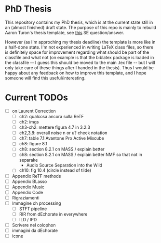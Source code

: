 # PhD Thesis

This repository contains my PhD thesis, which is at the current state still in an (almost finished) draft state.
The purpose of this repo is mainly to rebuild Aaron Turon's thesis template, see [this](https://tex.stackexchange.com/a/263586/37762) SE question/answer.

However (as I'm approching my thesis deadline) the template is more like in a half-done state.
I'm not experienced in writing LaTeX class files, so there is definitely space for improvement regarding what should be part of the classfile and what not (on example is that the biblatex package is loaded in the classfile -- I guess this should be moved to the main .tex file -- but I will only take care of these things after I handed in the thesis).
Thus I would be happy about any feedback on how to improve this template, and I hope someone will find this useful/interesting.


# Current TODOs

- [ ] on Laurent Correction
  - [ ] ch2: qualcosa ancora sulla ReTF
  - [ ] ch2: imgs
  - [ ] ch3-ch2: mettere figura 4.7 in 3.2.3
  - [ ] ch2,3,8: overall noise n or u? check notation
  - [ ] ch7: table 7.1 Avantone Pro Active Mixcube
  - [ ] ch8: figure 8.1
  - [ ] ch8: section 8.2.1 on MASS / explain better
  - [ ] ch8: section 8.2.1 on MASS / explain better NMF so that not in separake
    - Audio Source Separation into the Wild
  - [ ] ch10: fig 10.4 (circle instead of tilde)
- [ ] Appendix ReTF methods
- [ ] Appendix BLasso
- [ ] Appendix Music
- [ ] Appendix Code
- [ ] Rigraziamenti
- [ ] Immagine ch processing
  - [ ] STFT pipeline
  - [ ] RIR from dEchorate in everywhere
  - [ ] ILD / IPD
- [ ]  Scrivere nel colophon
  - [ ]  immagini da dEchorate
  - [ ]  icone